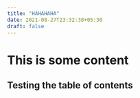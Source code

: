 ```yaml
---
title: "HAHAHAHA"
date: 2021-08-27T23:32:38+05:30
draft: false
---
```


# This is some content
## Testing the table of contents
